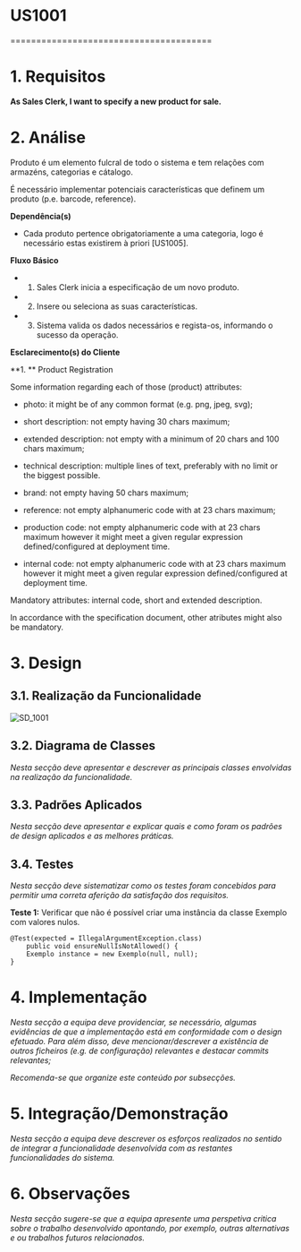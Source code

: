 # US1001
=======================================


# 1. Requisitos

**As Sales Clerk, I want to specify a new product for sale.**

# 2. Análise

Produto é um elemento fulcral de todo o sistema e tem relações com armazéns, categorias e cátalogo.

É necessário implementar potenciais características que definem um produto (p.e. barcode, reference).

**Dependência(s)**

* Cada produto pertence obrigatoriamente a uma categoria, logo é necessário estas existirem à priori [US1005].

**Fluxo Básico**

- 1. Sales Clerk inicia a especificação de um novo produto.

- 2. Insere ou seleciona as suas características.

- 3. Sistema valida os dados necessários e regista-os, informando o sucesso da operação.

**Esclarecimento(s) do Cliente**

**1. ** Product Registration 

Some information regarding each of those (product) attributes:

- photo: it might be of any common format (e.g. png, jpeg, svg);

- short description: not empty having 30 chars maximum;

- extended description: not empty with a minimum of 20 chars and 100 chars maximum;

- technical description: multiple lines of text, preferably with no limit or the biggest possible.

- brand: not empty having 50 chars maximum;

- reference: not empty alphanumeric code with at 23 chars maximum;

- production code: not empty alphanumeric code with at 23 chars maximum however it might meet a given regular expression defined/configured at deployment time.

- internal code: not empty alphanumeric code with at 23 chars maximum however it might meet a given regular expression defined/configured at deployment time.

Mandatory attributes: internal code, short and extended description.

In accordance with the specification document, other atributes might also be mandatory.

# 3. Design

## 3.1. Realização da Funcionalidade

![SD_1001](SD_US1001.svg)

## 3.2. Diagrama de Classes

*Nesta secção deve apresentar e descrever as principais classes envolvidas na realização da funcionalidade.*

## 3.3. Padrões Aplicados

*Nesta secção deve apresentar e explicar quais e como foram os padrões de design aplicados e as melhores práticas.*

## 3.4. Testes 
*Nesta secção deve sistematizar como os testes foram concebidos para permitir uma correta aferição da satisfação dos requisitos.*

**Teste 1:** Verificar que não é possível criar uma instância da classe Exemplo com valores nulos.

	@Test(expected = IllegalArgumentException.class)
		public void ensureNullIsNotAllowed() {
		Exemplo instance = new Exemplo(null, null);
	}

# 4. Implementação

*Nesta secção a equipa deve providenciar, se necessário, algumas evidências de que a implementação está em conformidade com o design efetuado. Para além disso, deve mencionar/descrever a existência de outros ficheiros (e.g. de configuração) relevantes e destacar commits relevantes;*

*Recomenda-se que organize este conteúdo por subsecções.*

# 5. Integração/Demonstração

*Nesta secção a equipa deve descrever os esforços realizados no sentido de integrar a funcionalidade desenvolvida com as restantes funcionalidades do sistema.*

# 6. Observações

*Nesta secção sugere-se que a equipa apresente uma perspetiva critica sobre o trabalho desenvolvido apontando, por exemplo, outras alternativas e ou trabalhos futuros relacionados.*



